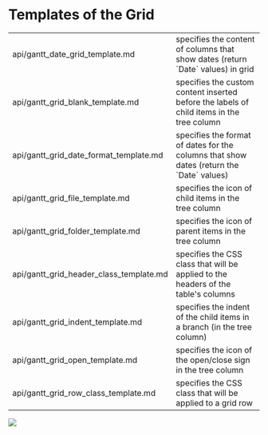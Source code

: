 Templates of the Grid
=====================================

<table class="webixdoc_links">
	<tbody>
    	<tr>
			<td class="webixdoc_links0">api/gantt_date_grid_template.md</td>
			<td>specifies the content of columns that show dates (return `Date` values) in grid</td>
		</tr>
		<tr>
			<td class="webixdoc_links0">api/gantt_grid_blank_template.md</td>
			<td>specifies the custom content inserted before the labels of child items in the tree column</td>
		</tr>
        <tr>
			<td class="webixdoc_links0">api/gantt_grid_date_format_template.md</td>
			<td>specifies the format of dates for the columns that show dates (return the `Date` values)</td>
		</tr>
		<tr>
			<td class="webixdoc_links0">api/gantt_grid_file_template.md</td>
			<td>specifies the icon of child items in the tree column</td>
		</tr>
        <tr>
			<td class="webixdoc_links0">api/gantt_grid_folder_template.md</td>
			<td>specifies the icon of parent items in the tree column</td>
		</tr>
        <tr>
			<td class="webixdoc_links0">api/gantt_grid_header_class_template.md</td>
			<td>specifies the CSS class that will be applied to the headers of the table's columns</td>
		</tr>
        <tr>
			<td class="webixdoc_links0">api/gantt_grid_indent_template.md</td>
			<td>specifies the indent of the child items in a branch (in the tree column)</td>
		</tr>
        <tr>
			<td class="webixdoc_links0">api/gantt_grid_open_template.md</td>
			<td>specifies the icon of the open/close sign in the tree column</td>
		</tr>
        <tr>
			<td class="webixdoc_links0">api/gantt_grid_row_class_template.md</td>
			<td>specifies the CSS class that will be applied to a grid row</td>
		</tr>
</tbody>
</table>

<img src="desktop/templates_02.png"/>
